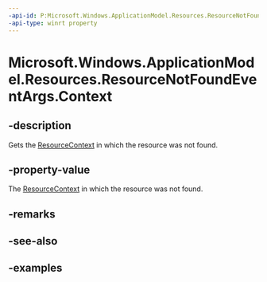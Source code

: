 ```yaml
---
-api-id: P:Microsoft.Windows.ApplicationModel.Resources.ResourceNotFoundEventArgs.Context
-api-type: winrt property
---
```


# Microsoft.Windows.ApplicationModel.Resources.ResourceNotFoundEventArgs.Context

<!--
public Microsoft.Windows.ApplicationModel.Resources.ResourceContext Context { get; }
-->


## -description

Gets the [ResourceContext](resourcecontext.md) in which the resource was not found.

## -property-value

The [ResourceContext](resourcecontext.md) in which the resource was not found.

## -remarks

## -see-also

## -examples


